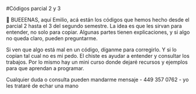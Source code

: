 #Códigos parcial 2 y 3

👻 BUEEENAS, aquí Emilio, acá están los códigos que hemos hecho desde el parcial 2 hasta el 3 del segundo semestre. La idea es que les sirvan para entender, no solo para copiar. Algunas partes tienen explicaciones, y si algo no queda claro, pueden preguntarme.

Si ven que algo está mal en un código, díganme para corregirlo. Y si lo copian tal cual no es mi pedo. El chiste es ayudar a entender y consultar los trabajos. Por lo mismo hay un mini curso donde dejaré recursos y ejemplos para que aprendan a programar. 

Cualquier duda o consulta pueden mandarme mensaje - 449 357 0762 - yo les trataré de echar una mano 